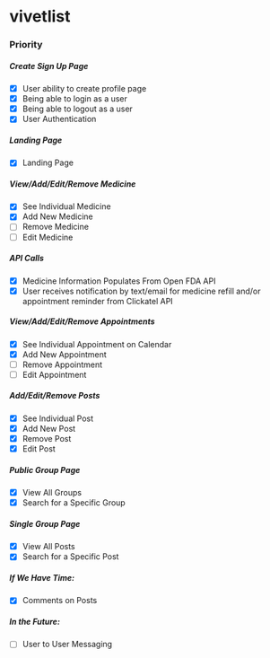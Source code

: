 # vivetlist

### Priority
##### Create Sign Up Page
- [x] User ability to create profile page
- [x] Being able to login as a user 
- [x] Being able to logout as a user 
- [x] User Authentication
##### Landing Page
- [x] Landing Page 
##### View/Add/Edit/Remove Medicine
- [x] See Individual Medicine 
- [x] Add New Medicine
- [ ] Remove Medicine
- [ ] Edit Medicine
##### API Calls
- [x] Medicine Information Populates From Open FDA API
- [x] User receives notification by text/email for medicine refill and/or appointment reminder from Clickatel API
##### View/Add/Edit/Remove Appointments
- [x] See Individual Appointment on Calendar
- [x] Add New Appointment
- [ ] Remove Appointment
- [ ] Edit Appointment
##### Add/Edit/Remove Posts
- [x] See Individual Post
- [x] Add New Post
- [x] Remove Post
- [x] Edit Post
##### Public Group Page
- [x] View All Groups
- [x] Search for a Specific Group
##### Single Group Page
- [x] View All Posts 
- [x] Search for a Specific Post

##### If We Have Time:
- [x] Comments on Posts

##### In the Future:
- [ ] User to User Messaging

